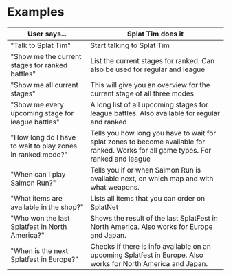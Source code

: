 # Examples

| User says... | Splat Tim does it |
| --- | --- |
| "Talk to Splat Tim" | Start talking to Splat Tim |
| "Show me the current stages for ranked battles" | List the current stages for ranked. Can also be used for regular and league |
| "Show me all current stages" | This will give you an overview for the current stage of all three modes |
| "Show me every upcoming stage for league battles" | A long list of all upcoming stages for league battles. Also available for regular and ranked |
| "How long do I have to wait to play zones in ranked mode?" | Tells you how long you have to wait for splat zones to become available for ranked. Works for all game types. For ranked and league |
| "When can I play Salmon Run?" | Tells you if or when Salmon Run is available next, on which map and with what weapons. |
| "What items are available in the shop?" | Lists all items that you can order on SplatNet |
| "Who won the last Splatfest in North America?" | Shows the result of the last SplatFest in North America. Also works for Europe and Japan. |
| "When is the next Splatfest in Europe?" | Checks if there is info available on an upcoming Splatfest in Europe. Also works for North America and Japan. |